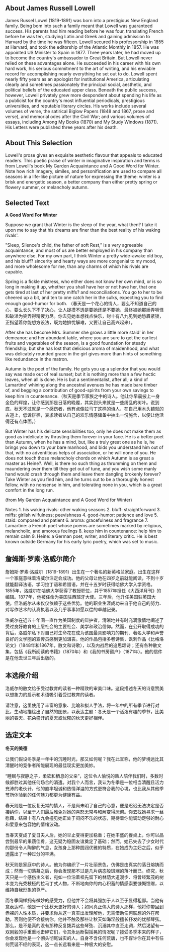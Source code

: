 
## About James Russell Lowell

James Russel Lowel (1819-1891) was born into a prestigious New England family. Being bom into such a family meant that Lowell was guaranteed success. His parents had him reading before he was four, translating French before he was ten, studying Latin and Greek and gaining admission to Harvard by the time he was fifteen. Lowell secured his professorship in 1855 at Harvard, and took the editorship of the Atlantic Monthly in 1857. He was appointed US Minister to Spain in 1877. Three years later, he had moved up to become the country's ambassador to Great Britain. But Lowell never relied on these advantages alone. He succeeded in his career with his own hard work, his serious commitment to the art of writing, and his enviable record for accomplishing nearly everything he set out to do. Lowell spent nearly fifty years as an apologist for institutional America, articulating clearly and sometimes passionately the principal social, aesthetic, and political beliefs of the educated upper class. Beneath the public success, however, Lowell privately grew more despondent about spending his life as a publicist for the country's most influential periodicals, prestigious universities, and reputable literary circles. His works include several volumes of verse, the satirical Biglow Papers (1848 and 1867, prose and verse), and memorial odes after the Civil War; and various volumes of essays, including Among My Books (1870) and My Study Windows (1871). His Letters were published three years after his death.

## About This Selection

Lowell's prose gives an exquisite aesthetic flavour that appeals to educated readers. This poetic praise of winter in imaginative inspiration and terms is from Lowell's book My Garden Acquaintance and A Good Word for Winter. Note how rich imagery, similes, and personification are used to compare all seasons in a life-like picture of nature for expressing the theme: winter is a brisk and energetic season, a better company than either pretty spring or flowery summer, or melancholy autumn.

## Selected Text

**A Good Word For Winter**

Suppose we grant that Winter is the sleep of the year, what then? I take it upon me to say that his dreams are finer than the best reality of his waking rivals'.

"Sleep, Silence's child, the father of soft Rest," is a very agreeable acquaintance, and most of us are better employed in his company than anywhere else. For my own part, I think Winter a pretty wide-awake old boy, and his bluff? sincerity and hearty ways are more congenial to my mood, and more wholesome for me, than any charms of which his rivals are capable.

Spring is a fickle mistress, who either does not know her own mind, or is so long in making it up, whether you shall have her or not have her, that one gets tired at last of her pretty miffs? and reconciliations. You go to her to be cheered up a bit, and ten to one catch her in the sulks, expecting you to find enough good-humor for both.
（春天是一个花心的情人，要么不知道自己的心，要么长久下不了决心，让人捉摸不透是要她还是不要她，最终被她那娇弄嗔怪和破涕为笑弄得精疲力尽。你去见她本想找点快乐，封十有八九见到她愁眉紧锁，正指望着你能想方设法，既为她排忧解难，又要让自己高兴起来）。

After she has become Mrs. Summer she grows a little more staid' in her demeanor; and her abundant table, where you are sure to get the earliest fruits and vegetables of the season, is a good foundation for steady friendship; but she has lost that delicious aroma of maidenhood, and what was delicately rounded grace in the girl gives more than hints of something like redundance in the matron.

Autumn is the poet of the family. He gets you up a splendor that you would say was made out of real sunset; but it is nothing more than a few hectic leaves, when all is done. He is but a sentimentalist, after all; a kind of Lamartine' whining along the ancestral avenues he has made bare timber of, and begging a contribution of good-spirits from your own savings to keep him in countenance.（秋天是季节家族之中的诗人。他让你早晨披上一身金色的辉煌，让你感到那是日落的晚覆，其实到头来就是一些纷乱的树叶。说到底，秋天不过就是一个感伤者，他有点像拉马丁这样的诗人，在自己用木头铺就的古道上，低诉徘徊，哀求读者从自己的欢乐情感储备中抽出一份施舍，以便让他活得还有点体面。）

But Winter has his delicate sensibilities too, only he does not make them as good as indelicate by thrusting them forever in your face. He is a better poet than Autumn, when he has a mind, but, like a truly great one as he is, he brings you down to your bare manhood, and bids you understand him out of that, with no adventitious helps of association, or he will none of you. He does not touch those melancholy chords on which Autumn is as great a master as Heine?. Well, is there no such thing as thrumming on them and maundering over them till they get out of tune, and you wish some manly hand would crash through them and leave them dangling brokenly forever? Take Winter as you find him, and he turns out to be a thoroughly honest fellow, with no nonsense in him, and tolerating none in you, which is a great comfort in the long run.

(from My Garden Acquaintance and A Good Word for Winter)

Notes 1. his waking rivals: other waking seasons 2. bluff: straightforward 3. miffs: girlish wilfulness; peevishness 4. good-humor: patience and love 5. staid: composed and patient 6. aroma: gracefulness and fragrance 7. Lamartine: a French poet whose poems are sometimes marked by religious, melancholic, and amorous feelings 8. keep him in countenance: help him to remain calm 9. Heine: a German poet, writer, and literary critic. He is best known outside Germany for his early lyric poetry, which was set to music.

## 詹姆斯·罗素·洛威尔简介 

詹姆斯·罗素·洛威尔（1819-1891）出生在一个著名的新英格兰家庭。出生在这样一个家庭意味着洛威尔注定会成功。他的父母让他在四岁之前就能阅读，不到十岁就能翻译法语，学习拉丁语和希腊语，并在十五岁时获得哈佛大学入学资格。1855年，洛威尔在哈佛大学获得了教授职位，并于1857年担任《大西洋月刊》的编辑。1877年，他被任命为美国驻西班牙大使。三年后，他升任美国驻英国大使。但洛威尔从未仅仅依赖于这些优势。他的职业生涯成功来自于他自己的努力、对写作艺术的认真执着以及几乎事事如愿以偿的卓越记录。

洛威尔在近五十年间一直作为美国制度的辩护者，清晰地并有时充满激情地阐述了受过良好教育的上层社会的主要社会、美学和政治信仰。然而，在公开取得成功的背后，洛威尔私下对自己将生命花在成为该国最具影响力的期刊、著名大学和声誉良好的文学圈的宣传员感到更加沮丧。他的作品包括多卷诗集，讽刺作品《比格洛论文》（1848年和1867年，散文和诗歌），以及内战后的追思颂诗；还有各种散文集，包括《我所阅读的书籍》（1870年）和《我的书房窗户》（1871年）。他的信件是在他去世三年后出版的。 

## 本选段介绍 

洛威尔的散文给予受过教育的读者一种精致的审美口味。这段描述冬天的诗意赞美以想象力的启示和术语吸引着受过教育的读者。

请注意，这里使用了丰富的意象、比喻和拟人手法，将一年中的所有季节进行对比，生动地描绘出了自然的图景，以表达主题：冬天是一个活泼有趣的季节，比美丽的春天、花朵盛开的夏天或忧郁的秋天更好相伴。 

## 选定文本 

**冬天的美德** 


让我们假设冬季是一年中的沉睡时光，那又如何呢？我在此宣称，他的梦境远比其清醒时的竞争者所能展现的最佳现实更加美妙。

“睡眠与寂静之子，柔软和栖息的父亲”，这位令人愉悦的熟人陪伴我们时，多数时候都胜过其他任何场合的消遣。对我个人而言，我认为冬季是一位相当清醒且活力充沛的老伙计，他的直率坦诚和热情洋溢的方式更符合我的心境，也比我从其他季节所体验到的任何魅力都更为健康有益。

春天则是一位反复无常的情人，不是尚未明了自己的心意，便是迟迟无法决定是否接纳你，以至于人们最后难免对她的喜怒无常与和解变得厌倦。你去找她寻求一丝慰藉，结果十有八九会撞见她正处于闷闷不乐的状态，期待着你能调动足够的耐心和爱意来包容她的情绪波动。

当春天变成了夏日夫人后，她的举止变得更加稳重；在她丰盛的餐桌上，你可以品尝到最早的果蔬佳肴，这无疑为稳固友谊奠定了基础；然而，她已失去了少女时代的那份令人陶醉的气息，女孩身上那种圆润优雅的特质，在她成为主妇之后，似乎透露出了一种过分的丰满。

秋天则是家庭中的诗人。他为你编织了一片壮丽景色，仿佛是由真实的落日熔铸而成；然而一切落幕之后，你会发现那不过是几片病态般斑斓的落叶而已。终究，秋天只是一个感伤主义者，宛如一位沿着祖先留下的林荫大道漫步、将曾经繁茂的树木变为光秃枝桠的拉马丁式人物，不断地向你的内心积蓄的情感索要慷慨馈赠，以维持自我形象的尊严。

而冬季同样拥有微妙的感受力，但他并不会将其强加于人以至于显得粗鄙。当他有意表达时，他是一个比秋天更好的诗人；如同真正伟大的诗人那样，他将你带回到赤裸的人性本质，并要求你从这一真实出发理解他，无需借助任何联想的外在帮助，否则他便不会接纳你。他并不触及那些让秋天如海涅般擅长抒发的忧郁琴弦。那么，是不是真的没有那种反复拨弄这些琴弦、沉溺其中直至走调，然后渴望有一双刚毅的手重重地击碎它们，令其永远断裂摇晃的情况呢？接受冬季本来的样子，你会发现他是一个彻头彻尾诚实的人，自身不含任何荒唐，也不容许你在其中有任何荒诞不经的表现，这一点长远看来是一种极大的安慰。